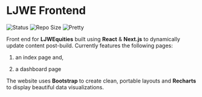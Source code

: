 # LJWE Frontend

![Status](https://img.shields.io/website?up_color=green&up_message=online&url=https%3A%2F%2Fblooming-journey-16393.herokuapp.com%2F)
![Repo Size](https://img.shields.io/github/repo-size/leowotzak/ljwe-backend)
![Pretty](https://img.shields.io/badge/code_style-prettier-ff69b4.svg?)

Front end for **LJWEquities** built using **React** & **Next.js** to dynamically update content post-build. Currently features the following pages:

1) an index page and,

2) a dashboard page

The website uses **Bootstrap** to create clean, portable layouts and **Recharts** to display beautiful data visualizations.

[^1]: Proxies requests to `localhost:8000` during development
